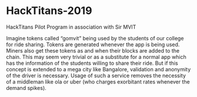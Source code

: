 # HackTitans-2019
HackTitans Pilot Program in association with Sir MVIT


Imagine tokens called “gomvit” being used by the students of our college for ride sharing. Tokens are generated whenever the app is being used. Miners also get these tokens as and when their blocks are added to the chain. This may seem very trivial or as a substitute for a normal app which has the information of the students willing to share their ride. But if this concept is extended to a mega city like Bangalore, validation and anonymity of the driver is necessary. Usage of such a service removes the necessity of a middleman like ola or uber (who charges exorbitant rates whenever the demand spikes).


